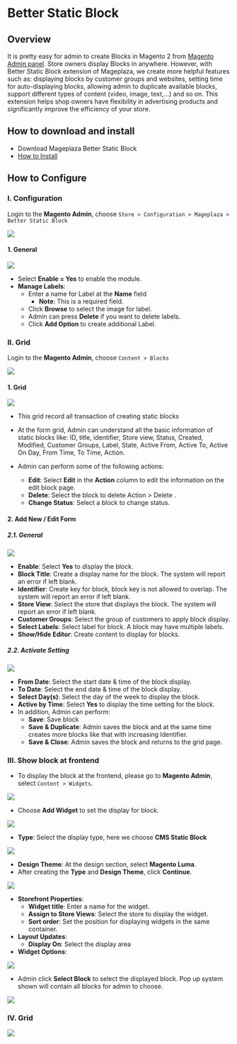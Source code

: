 # Better Static Block


## Overview

It is pretty easy for admin to create Blocks in Magento 2 from [Magento Admin panel](https://www.mageplaza.com/magento-2-module-development/create-admin-menu-magento-2.html). Store owners display Blocks in anywhere. However, with Better Static Block extension of Mageplaza, we create more helpful features such as: displaying blocks by customer groups and websites, setting time for auto-displaying blocks, allowing admin to duplicate available blocks, support different types of content (video, image, text,...) and so on. This extension helps shop owners have flexibility in advertising products and significantly improve the efficiency of your store. 

## How to download and install

- Download Mageplaza Better Static Block
- [How to Install](https://www.mageplaza.com/install-magento-2-extension/)


## How to Configure

### I. Configuration

Login to the **Magento Admin**, choose `Store > Configuration > Mageplaza > Better Static Block`

![](https://i.imgur.com/SR92TMt.png)


#### 1. General

![](https://i.imgur.com/uNL0bnN.png)

- Select **Enable = Yes** to enable the module.
- **Manage Labels**:
  - Enter a name for Label at the **Name** field
    - **Note**: This is a required field.
  - Click **Browse** to select the image for label.
  - Admin can press **Delete** if you want to delete labels.
  - Click **Add Option** to create additional Label.


### II. Grid

Login to the **Magento Admin**, choose `Content > Blocks`

![](https://i.imgur.com/xVEgNyS.png)


#### 1. Grid

![](https://i.imgur.com/hm7UumS.png)

- This grid record all transaction of creating static blocks
- At the form grid, Admin can understand all the basic information of static blocks like: ID, title, identifier, Store view, Status, Created, Modified, Customer Groups, Label, State, Active From, Active To, Active On Day, From Time, To Time, Action.

- Admin can perform some of the following actions:
  - **Edit**: Select **Edit** in the **Action** column to edit the information on the edit block page.
  - **Delete**: Select the block to delete  Action > Delete  .
  - **Change Status**: Select a block to change status.


#### 2. Add New / Edit Form

##### 2.1. General

![](https://i.imgur.com/dh8FBYE.png)

- **Enable**: Select **Yes** to display the block.
- **Block Title**: Create a display name for the block. The system will report an error if left blank.
- **Identifier**: Create key for block, block key is not allowed to overlap. The system will report an error if left blank.
- **Store View**: Select the store that displays the block. The system will report an error if left blank.
- **Customer Groups**: Select the group of customers to apply block display.
- **Select Labels**: Select label for block. A block may have multiple labels.
- **Show/Hide Editor**: Create content to display for blocks.


##### 2.2. Activate Setting

![](https://i.imgur.com/eAJUkak.png)

- **From Date**: Select the start date & time of the block display.
- **To Date**: Select the end date & time of the block display.
- **Select Day(s)**: Select the day of the week to display the block.
- **Active by Time**: Select **Yes** to display the time setting for the block.
- In addition, Admin can perform:
  - **Save**: Save block
  - **Save & Duplicate**: Admin saves the block and at the same time creates more blocks like that with increasing Identifier.
  - **Save & Close**: Admin saves the block and returns to the grid page.


### III. Show block at frontend

- To display the block at the frontend, please go to **Magento Admin**, select `Content > Widgets`.

![](https://i.imgur.com/HUzi3CW.png)

- Choose **Add Widget** to set the display for block.

![](https://i.imgur.com/LSZJVO6.png)

- **Type**: Select the display type, here we choose **CMS Static Block**

![](https://i.imgur.com/18UQBiz.png)

- **Design Theme**: At the design section, select **Magento Luma**.
- After creating the **Type** and **Design Theme**, click **Continue**.

![](https://i.imgur.com/ZPy0hru.png)

- **Storefront Properties**:
  - **Widget title**: Enter a name for the widget.
  - **Assign to Store Views**: Select the store to display the widget.
  - **Sort order**: Set the position for displaying widgets in the same container.
- **Layout Updates**:
  - **Display On**: Select the display area
- **Widget Options**:

![](https://i.imgur.com/aSj7Et7.png)

- Admin click **Select Block** to select the displayed block. Pop up system shown will contain all blocks for admin to choose.

![](https://i.imgur.com/QYNzmdb.png)

### IV. Grid

![](https://i.imgur.com/jAwQgZp.png)
